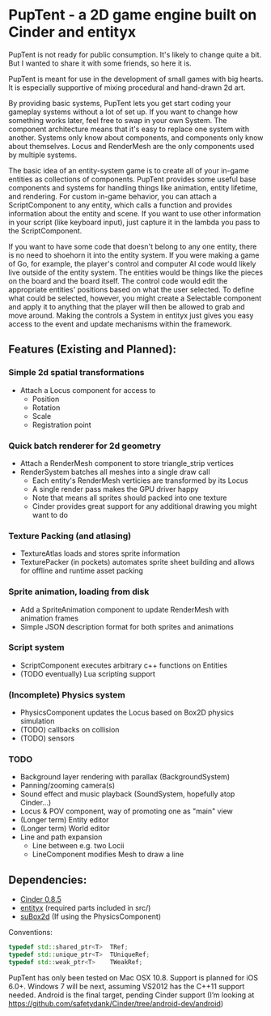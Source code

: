 # PupTent - a 2D game engine built on Cinder and entityx

PupTent is not ready for public consumption.
It's likely to change quite a bit.
But I wanted to share it with some friends, so here it is.

PupTent is meant for use in the development of small games with big hearts.
It is especially supportive of mixing procedural and hand-drawn 2d art.

By providing basic systems, PupTent lets you get start coding your gameplay
systems without a lot of set up. If you want to change how something works later,
feel free to swap in your own System. The component architecture means that
it's easy to replace one system with another.
Systems only know about components, and components only know about themselves.
Locus and RenderMesh are the only components used by multiple systems.

The basic idea of an entity-system game is to create all of your in-game entities
as collections of components. PupTent provides some useful base components and
systems for handling things like animation, entity lifetime, and rendering. For
custom in-game behavior, you can attach a ScriptComponent to any entity, which
calls a function and provides information about the entity and scene. If you want
to use other information in your script (like keyboard input), just capture it in
the lambda you pass to the ScriptComponent.

If you want to have some code that doesn't belong to any one entity, there is no
need to shoehorn it into the entity system. If you were making a game of Go, for
example, the player's control and computer AI code would likely live outside of
the entity system. The entities would be things like the pieces on the board and
the board itself. The control code would edit the appropriate entities' positions
based on what the user selected. To define what could be selected, however, you
might create a Selectable component and apply it to anything that the player will
then be allowed to grab and move around. Making the controls a System in entityx
just gives you easy access to the event and update mechanisms within the framework.

## Features (Existing and Planned):
### Simple 2d spatial transformations
- Attach a Locus component for access to
  - Position
  - Rotation
  - Scale
  - Registration point

### Quick batch renderer for 2d geometry
- Attach a RenderMesh component to store triangle_strip vertices
- RenderSystem batches all meshes into a single draw call
  - Each entity's RenderMesh verticies are transformed by its Locus
  - A single render pass makes the GPU driver happy
  - Note that means all sprites should packed into one texture
  - Cinder provides great support for any additional drawing you might want to do

### Texture Packing (and atlasing)
- TextureAtlas loads and stores sprite information
- TexturePacker (in pockets) automates sprite sheet building and allows for offline and runtime asset packing

### Sprite animation, loading from disk
- Add a SpriteAnimation component to update RenderMesh with animation frames
- Simple JSON description format for both sprites and animations

### Script system
- ScriptComponent executes arbitrary c++ functions on Entities
- (TODO eventually) Lua scripting support

### (Incomplete) Physics system
- PhysicsComponent updates the Locus based on Box2D physics simulation
- (TODO) callbacks on collision
- (TODO) sensors

### TODO
- Background layer rendering with parallax (BackgroundSystem)
- Panning/zooming camera(s)
- Sound effect and music playback (SoundSystem, hopefully atop Cinder...)
- Locus & POV component, way of promoting one as "main" view
- (Longer term) Entity editor
- (Longer term) World editor
- Line and path expansion
  - Line between e.g. two Locii
  - LineComponent modifies Mesh to draw a line

## Dependencies:
- [Cinder 0.8.5](http://libcinder.org/download)
- [entityx](http://github.com/alecthomas/entityx) (required parts included in src/)
- [suBox2d](http://github.com/sansumbrella/suBox2D) (If using the PhysicsComponent)

Conventions:
```c++
typedef std::shared_ptr<T>  TRef;
typedef std::unique_ptr<T>  TUniqueRef;
typedef std::weak_ptr<T>    TWeakRef;
```

PupTent has only been tested on Mac OSX 10.8.
Support is planned for iOS 6.0+.
Windows 7 will be next, assuming VS2012 has the C++11 support needed.
Android is the final target, pending Cinder support
(I’m looking at https://github.com/safetydank/Cinder/tree/android-dev/android)
